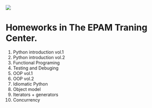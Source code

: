 <p align='left'>
<img src="https://img.shields.io/badge/Python-3776AB?style=for-the-badge&logo=python&logoColor=white" />
</p>

<h1>Homeworks in The EPAM Traning Center.</h1>


1. Python introduction vol.1
2. Python introduction vol.2
3. Functional Programing
4. Testing and Debuging
5. OOP vol.1
6. OOP vol.2
7. Idiomatic Python
8. Object model
9. Iterators + generators
10. Concurrency
